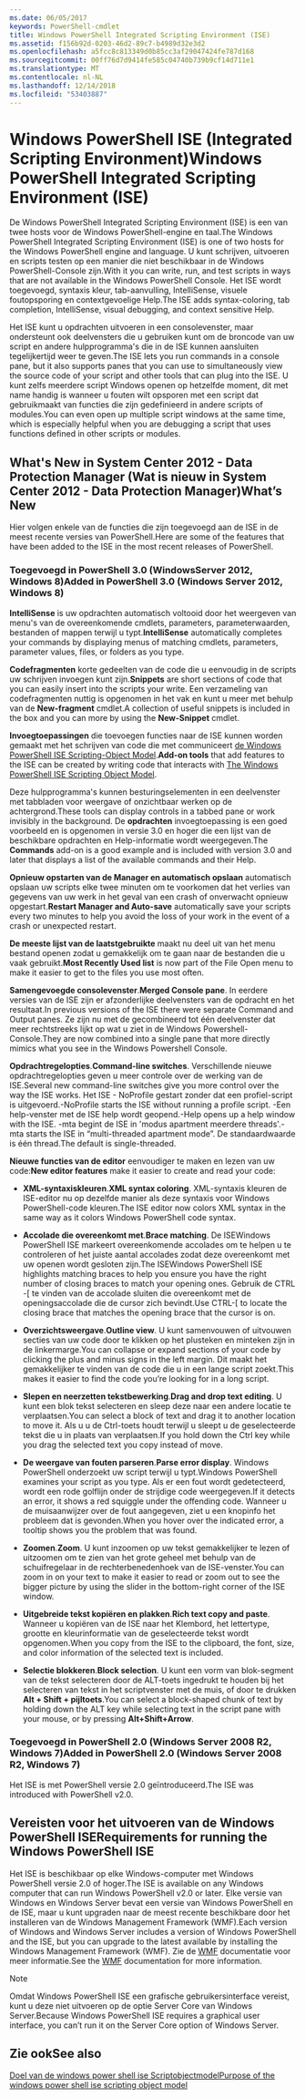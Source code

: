 ```yaml
---
ms.date: 06/05/2017
keywords: PowerShell-cmdlet
title: Windows PowerShell Integrated Scripting Environment (ISE)
ms.assetid: f156b92d-0203-46d2-89c7-b4989d32e3d2
ms.openlocfilehash: a5fcc8c813349d0b85cc3af29047424fe787d168
ms.sourcegitcommit: 00ff76d7d9414fe585c04740b739b9cf14d711e1
ms.translationtype: MT
ms.contentlocale: nl-NL
ms.lasthandoff: 12/14/2018
ms.locfileid: "53403887"
---
```

# <a name="windows-powershell-integrated-scripting-environment-ise"></a><span data-ttu-id="e220b-103">Windows PowerShell ISE (Integrated Scripting Environment)</span><span class="sxs-lookup"><span data-stu-id="e220b-103">Windows PowerShell Integrated Scripting Environment (ISE)</span></span>

<span data-ttu-id="e220b-104">De Windows PowerShell Integrated Scripting Environment (ISE) is een van twee hosts voor de Windows PowerShell-engine en taal.</span><span class="sxs-lookup"><span data-stu-id="e220b-104">The Windows PowerShell Integrated Scripting Environment (ISE) is one of two hosts for the Windows PowerShell engine and language.</span></span> <span data-ttu-id="e220b-105">U kunt schrijven, uitvoeren en scripts testen op een manier die niet beschikbaar in de Windows PowerShell-Console zijn.</span><span class="sxs-lookup"><span data-stu-id="e220b-105">With it you can write, run, and test scripts in ways that are not available in the Windows PowerShell Console.</span></span> <span data-ttu-id="e220b-106">Het ISE wordt toegevoegd, syntaxis kleur, tab-aanvulling, IntelliSense, visuele foutopsporing en contextgevoelige Help.</span><span class="sxs-lookup"><span data-stu-id="e220b-106">The ISE adds syntax-coloring, tab completion, IntelliSense, visual debugging, and context sensitive Help.</span></span>

<span data-ttu-id="e220b-107">Het ISE kunt u opdrachten uitvoeren in een consolevenster, maar ondersteunt ook deelvensters die u gebruiken kunt om de broncode van uw script en andere hulpprogramma's die in de ISE kunnen aansluiten tegelijkertijd weer te geven.</span><span class="sxs-lookup"><span data-stu-id="e220b-107">The ISE lets you run commands in a console pane, but it also supports panes that you can use to simultaneously view the source code of your script and other tools that can plug into the ISE.</span></span> <span data-ttu-id="e220b-108">U kunt zelfs meerdere script Windows openen op hetzelfde moment, dit met name handig is wanneer u fouten wilt opsporen met een script dat gebruikmaakt van functies die zijn gedefinieerd in andere scripts of modules.</span><span class="sxs-lookup"><span data-stu-id="e220b-108">You can even open up multiple script windows at the same time, which is especially helpful when you are debugging a script that uses functions defined in other scripts or modules.</span></span>

## <a name="whats-new"></a><span data-ttu-id="e220b-109">What's New in System Center 2012 - Data Protection Manager (Wat is nieuw in System Center 2012 - Data Protection Manager)</span><span class="sxs-lookup"><span data-stu-id="e220b-109">What’s New</span></span>

<span data-ttu-id="e220b-110">Hier volgen enkele van de functies die zijn toegevoegd aan de ISE in de meest recente versies van PowerShell.</span><span class="sxs-lookup"><span data-stu-id="e220b-110">Here are some of the features that have been added to the ISE in the most recent releases of PowerShell.</span></span>

### <a name="added-in-powershell-30-windows-server-2012-windows-8"></a><span data-ttu-id="e220b-111">Toegevoegd in PowerShell 3.0 (WindowsServer 2012, Windows 8)</span><span class="sxs-lookup"><span data-stu-id="e220b-111">Added in PowerShell 3.0 (Windows Server 2012, Windows 8)</span></span>

<span data-ttu-id="e220b-112">**IntelliSense** is uw opdrachten automatisch voltooid door het weergeven van menu's van de overeenkomende cmdlets, parameters, parameterwaarden, bestanden of mappen terwijl u typt.</span><span class="sxs-lookup"><span data-stu-id="e220b-112">**IntelliSense** automatically completes your commands by displaying menus of matching cmdlets, parameters, parameter values, files, or folders as you type.</span></span>

<span data-ttu-id="e220b-113">**Codefragmenten** korte gedeelten van de code die u eenvoudig in de scripts uw schrijven invoegen kunt zijn.</span><span class="sxs-lookup"><span data-stu-id="e220b-113">**Snippets** are short sections of code that you can easily insert into the scripts your write.</span></span> <span data-ttu-id="e220b-114">Een verzameling van codefragmenten nuttig is opgenomen in het vak en kunt u meer met behulp van de **New-fragment** cmdlet.</span><span class="sxs-lookup"><span data-stu-id="e220b-114">A collection of useful snippets is included in the box and you can more by using the **New-Snippet** cmdlet.</span></span>

<span data-ttu-id="e220b-115">**Invoegtoepassingen** die toevoegen functies naar de ISE kunnen worden gemaakt met het schrijven van code die met communiceert [de Windows PowerShell ISE Scripting-Object Model](../../core-powershell/ise/The-ISE-Object-Model-Hierarchy.md).</span><span class="sxs-lookup"><span data-stu-id="e220b-115">**Add-on tools** that add features to the ISE can be created by writing code that interacts with [The Windows PowerShell ISE Scripting Object Model](../../core-powershell/ise/The-ISE-Object-Model-Hierarchy.md).</span></span>

<span data-ttu-id="e220b-116">Deze hulpprogramma's kunnen besturingselementen in een deelvenster met tabbladen voor weergave of onzichtbaar werken op de achtergrond.</span><span class="sxs-lookup"><span data-stu-id="e220b-116">These tools can display controls in a tabbed pane or work invisibly in the background.</span></span> <span data-ttu-id="e220b-117">De **opdrachten** invoegtoepassing is een goed voorbeeld en is opgenomen in versie 3.0 en hoger die een lijst van de beschikbare opdrachten en Help-informatie wordt weergegeven.</span><span class="sxs-lookup"><span data-stu-id="e220b-117">The **Commands** add-on is a good example and is included with version 3.0 and later that displays a list of the available commands and their Help.</span></span>

<span data-ttu-id="e220b-118">**Opnieuw opstarten van de Manager en automatisch opslaan** automatisch opslaan uw scripts elke twee minuten om te voorkomen dat het verlies van gegevens van uw werk in het geval van een crash of onverwacht opnieuw opgestart.</span><span class="sxs-lookup"><span data-stu-id="e220b-118">**Restart Manager and Auto-save** automatically save your scripts every two minutes to help you avoid the loss of your work in the event of a crash or unexpected restart.</span></span>

<span data-ttu-id="e220b-119">**De meeste lijst van de laatstgebruikte** maakt nu deel uit van het menu bestand openen zodat u gemakkelijk om te gaan naar de bestanden die u vaak gebruikt.</span><span class="sxs-lookup"><span data-stu-id="e220b-119">**Most Recently Used list** is now part of the File Open menu to make it easier to get to the files you use most often.</span></span>

<span data-ttu-id="e220b-120">**Samengevoegde consolevenster**.</span><span class="sxs-lookup"><span data-stu-id="e220b-120">**Merged Console pane**.</span></span> <span data-ttu-id="e220b-121">In eerdere versies van de ISE zijn er afzonderlijke deelvensters van de opdracht en het resultaat.</span><span class="sxs-lookup"><span data-stu-id="e220b-121">In previous versions of the ISE there were separate Command and Output panes.</span></span> <span data-ttu-id="e220b-122">Ze zijn nu met de gecombineerd tot één deelvenster dat meer rechtstreeks lijkt op wat u ziet in de Windows Powershell-Console.</span><span class="sxs-lookup"><span data-stu-id="e220b-122">They are now combined into a single pane that more directly mimics what you see in the Windows Powershell Console.</span></span>

<span data-ttu-id="e220b-123">**Opdrachtregelopties**.</span><span class="sxs-lookup"><span data-stu-id="e220b-123">**Command-line switches**.</span></span> <span data-ttu-id="e220b-124">Verschillende nieuwe opdrachtregelopties geven u meer controle over de werking van de ISE.</span><span class="sxs-lookup"><span data-stu-id="e220b-124">Several new command-line switches give you more control over the way the ISE works.</span></span> <span data-ttu-id="e220b-125">Het ISE - NoProfile gestart zonder dat een profiel-script is uitgevoerd.</span><span class="sxs-lookup"><span data-stu-id="e220b-125">-NoProfile starts the ISE without running a profile script.</span></span> <span data-ttu-id="e220b-126">-Een help-venster met de ISE help wordt geopend.</span><span class="sxs-lookup"><span data-stu-id="e220b-126">-Help opens up a help window with the ISE.</span></span> <span data-ttu-id="e220b-127">-mta begint de ISE in 'modus apartment meerdere threads'.</span><span class="sxs-lookup"><span data-stu-id="e220b-127">-mta starts the ISE in “multi-threaded apartment mode”.</span></span> <span data-ttu-id="e220b-128">De standaardwaarde is één thread.</span><span class="sxs-lookup"><span data-stu-id="e220b-128">The default is single-threaded.</span></span>

<span data-ttu-id="e220b-129">**Nieuwe functies van de editor** eenvoudiger te maken en lezen van uw code:</span><span class="sxs-lookup"><span data-stu-id="e220b-129">**New editor features** make it easier to create and read your code:</span></span>

- <span data-ttu-id="e220b-130">**XML-syntaxiskleuren**.</span><span class="sxs-lookup"><span data-stu-id="e220b-130">**XML syntax coloring**.</span></span> <span data-ttu-id="e220b-131">XML-syntaxis kleuren de ISE-editor nu op dezelfde manier als deze syntaxis voor Windows PowerShell-code kleuren.</span><span class="sxs-lookup"><span data-stu-id="e220b-131">The ISE editor now colors XML syntax in the same way as it colors Windows PowerShell code syntax.</span></span>

- <span data-ttu-id="e220b-132">**Accolade die overeenkomt met**.</span><span class="sxs-lookup"><span data-stu-id="e220b-132">**Brace matching**.</span></span> <span data-ttu-id="e220b-133">De ISEWindows PowerShell ISE markeert overeenkomende accolades om te helpen u te controleren of het juiste aantal accolades zodat deze overeenkomt met uw openen wordt gesloten zijn.</span><span class="sxs-lookup"><span data-stu-id="e220b-133">The ISEWindows PowerShell ISE highlights matching braces to help you ensure you have the right number of closing braces to match your opening ones.</span></span> <span data-ttu-id="e220b-134">Gebruik de CTRL -\[ te vinden van de accolade sluiten die overeenkomt met de openingsaccolade die de cursor zich bevindt.</span><span class="sxs-lookup"><span data-stu-id="e220b-134">Use CTRL-\[ to locate the closing brace that matches the opening brace that the cursor is on.</span></span>

- <span data-ttu-id="e220b-135">**Overzichtsweergave**.</span><span class="sxs-lookup"><span data-stu-id="e220b-135">**Outline view**.</span></span> <span data-ttu-id="e220b-136">U kunt samenvouwen of uitvouwen secties van uw code door te klikken op het plusteken en minteken zijn in de linkermarge.</span><span class="sxs-lookup"><span data-stu-id="e220b-136">You can collapse or expand sections of your code by clicking the plus and minus signs in the left margin.</span></span> <span data-ttu-id="e220b-137">Dit maakt het gemakkelijker te vinden van de code die u in een lange script zoekt.</span><span class="sxs-lookup"><span data-stu-id="e220b-137">This makes it easier to find the code you’re looking for in a long script.</span></span>

- <span data-ttu-id="e220b-138">**Slepen en neerzetten tekstbewerking**.</span><span class="sxs-lookup"><span data-stu-id="e220b-138">**Drag and drop text editing**.</span></span> <span data-ttu-id="e220b-139">U kunt een blok tekst selecteren en sleep deze naar een andere locatie te verplaatsen.</span><span class="sxs-lookup"><span data-stu-id="e220b-139">You can select a block of text and drag it to another location to move it.</span></span> <span data-ttu-id="e220b-140">Als u u de Ctrl-toets houdt terwijl u sleept u de geselecteerde tekst die u in plaats van verplaatsen.</span><span class="sxs-lookup"><span data-stu-id="e220b-140">If you hold down the Ctrl key while you drag the selected text you copy instead of move.</span></span>

- <span data-ttu-id="e220b-141">**De weergave van fouten parseren**.</span><span class="sxs-lookup"><span data-stu-id="e220b-141">**Parse error display**.</span></span> <span data-ttu-id="e220b-142">Windows PowerShell onderzoekt uw script terwijl u typt.</span><span class="sxs-lookup"><span data-stu-id="e220b-142">Windows PowerShell examines your script as you type.</span></span> <span data-ttu-id="e220b-143">Als er een fout wordt gedetecteerd, wordt een rode golflijn onder de strijdige code weergegeven.</span><span class="sxs-lookup"><span data-stu-id="e220b-143">If it detects an error, it shows a red squiggle under the offending code.</span></span> <span data-ttu-id="e220b-144">Wanneer u de muisaanwijzer over de fout aangegeven, ziet u een knopinfo het probleem dat is gevonden.</span><span class="sxs-lookup"><span data-stu-id="e220b-144">When you hover over the indicated error, a tooltip shows you the problem that was found.</span></span>

- <span data-ttu-id="e220b-145">**Zoomen**.</span><span class="sxs-lookup"><span data-stu-id="e220b-145">**Zoom**.</span></span> <span data-ttu-id="e220b-146">U kunt inzoomen op uw tekst gemakkelijker te lezen of uitzoomen om te zien van het grote geheel met behulp van de schuifregelaar in de rechterbenedenhoek van de ISE-venster.</span><span class="sxs-lookup"><span data-stu-id="e220b-146">You can zoom in on your text to make it easier to read or zoom out to see the bigger picture by using the slider in the bottom-right corner of the ISE window.</span></span>

- <span data-ttu-id="e220b-147">**Uitgebreide tekst kopiëren en plakken**.</span><span class="sxs-lookup"><span data-stu-id="e220b-147">**Rich text copy and paste**.</span></span> <span data-ttu-id="e220b-148">Wanneer u kopiëren van de ISE naar het Klembord, het lettertype, grootte en kleurinformatie van de geselecteerde tekst wordt opgenomen.</span><span class="sxs-lookup"><span data-stu-id="e220b-148">When you copy from the ISE to the clipboard, the font, size, and color information of the selected text is included.</span></span>

- <span data-ttu-id="e220b-149">**Selectie blokkeren**.</span><span class="sxs-lookup"><span data-stu-id="e220b-149">**Block selection**.</span></span> <span data-ttu-id="e220b-150">U kunt een vorm van blok-segment van de tekst selecteren door de ALT-toets ingedrukt te houden bij het selecteren van tekst in het scriptvenster met de muis, of door te drukken **Alt + Shift + pijltoets**.</span><span class="sxs-lookup"><span data-stu-id="e220b-150">You can select a block-shaped chunk of text by holding down the ALT key while selecting text in the script pane with your mouse, or by pressing **Alt+Shift+Arrow**.</span></span>

### <a name="added-in-powershell-20-windows-server-2008-r2-windows-7"></a><span data-ttu-id="e220b-151">Toegevoegd in PowerShell 2.0 (Windows Server 2008 R2, Windows 7)</span><span class="sxs-lookup"><span data-stu-id="e220b-151">Added in PowerShell 2.0 (Windows Server 2008 R2, Windows 7)</span></span>

<span data-ttu-id="e220b-152">Het ISE is met PowerShell versie 2.0 geïntroduceerd.</span><span class="sxs-lookup"><span data-stu-id="e220b-152">The ISE was introduced with PowerShell v2.0.</span></span>

## <a name="requirements-for-running-the-windows-powershell-ise"></a><span data-ttu-id="e220b-153">Vereisten voor het uitvoeren van de Windows PowerShell ISE</span><span class="sxs-lookup"><span data-stu-id="e220b-153">Requirements for running the Windows PowerShell ISE</span></span>

<span data-ttu-id="e220b-154">Het ISE is beschikbaar op elke Windows-computer met Windows PowerShell versie 2.0 of hoger.</span><span class="sxs-lookup"><span data-stu-id="e220b-154">The ISE is available on any Windows computer that can run Windows PowerShell v2.0 or later.</span></span> <span data-ttu-id="e220b-155">Elke versie van Windows en Windows Server bevat een versie van Windows PowerShell en de ISE, maar u kunt upgraden naar de meest recente beschikbare door het installeren van de Windows Management Framework (WMF).</span><span class="sxs-lookup"><span data-stu-id="e220b-155">Each version of Windows and Windows Server includes a version of Windows PowerShell and the ISE, but you can upgrade to the latest available by installing the Windows Management Framework (WMF).</span></span> <span data-ttu-id="e220b-156">Zie de [WMF](/powershell/wmf) documentatie voor meer informatie.</span><span class="sxs-lookup"><span data-stu-id="e220b-156">See the [WMF](/powershell/wmf) documentation for more information.</span></span>

> [!NOTE]
> <span data-ttu-id="e220b-157">Omdat Windows PowerShell ISE een grafische gebruikersinterface vereist, kunt u deze niet uitvoeren op de optie Server Core van Windows Server.</span><span class="sxs-lookup"><span data-stu-id="e220b-157">Because Windows PowerShell ISE requires a graphical user interface, you can’t run it on the Server Core option of Windows Server.</span></span>

## <a name="see-also"></a><span data-ttu-id="e220b-158">Zie ook</span><span class="sxs-lookup"><span data-stu-id="e220b-158">See also</span></span>

[<span data-ttu-id="e220b-159">Doel van de windows power shell ise Scriptobjectmodel</span><span class="sxs-lookup"><span data-stu-id="e220b-159">Purpose of the windows power shell ise scripting object model</span></span>](../../core-powershell/ise/Purpose-of-the-Windows-PowerShell-ISE-Scripting-Object-Model.md)